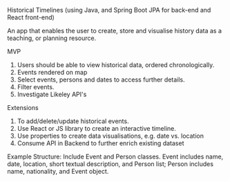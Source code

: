 Historical Timelines
(using Java, and Spring Boot JPA for back-end and React front-end)
 
An app that enables the user to create, store and visualise history data as a teaching, or planning resource.

MVP
1.    Users should be able to view historical data, ordered chronologically.
2.    Events rendered on map
3.    Select events, persons and dates to access further details.
4.    Filter events.
5.    Investigate Likeley API's

Extensions
1.    To add/delete/update historical events.
2.    Use React or JS library to create an interactive timeline.
3.    Use properties to create data visualisations, e.g. date vs. location
4.    Consume API in Backend to further enrich existing dataset

Example Structure:
Include Event and Person classes.
Event includes name, date, location, short textual description, and Person list;
Person includes name, nationality, and Event object.
